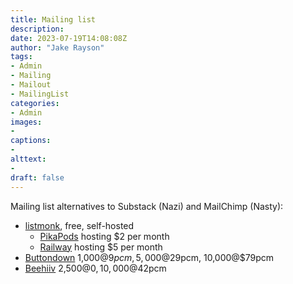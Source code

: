 ```yaml
---
title: Mailing list
description: 
date: 2023-07-19T14:08:08Z
author: "Jake Rayson"
tags: 
- Admin
- Mailing
- Mailout
- MailingList
categories:
- Admin
images: 
- 
captions:
- 
alttext:
- 
draft: false
---
```


Mailing list alternatives to Substack (Nazi) and MailChimp (Nasty):

* [listmonk](https://listmonk.app/), free, self-hosted
  * [PikaPods](https://www.pikapods.com/apps) hosting $2 per month
  * [Railway](https://railway.app/pricing) hosting $5 per month
* [Buttondown](https://buttondown.email/) 1,000@$9 pcm, 5,000@$29pcm, 10,000@$79pcm
* [Beehiiv](https://www.beehiiv.com/pricing) 2,500@$0, 10,000@$42pcm
